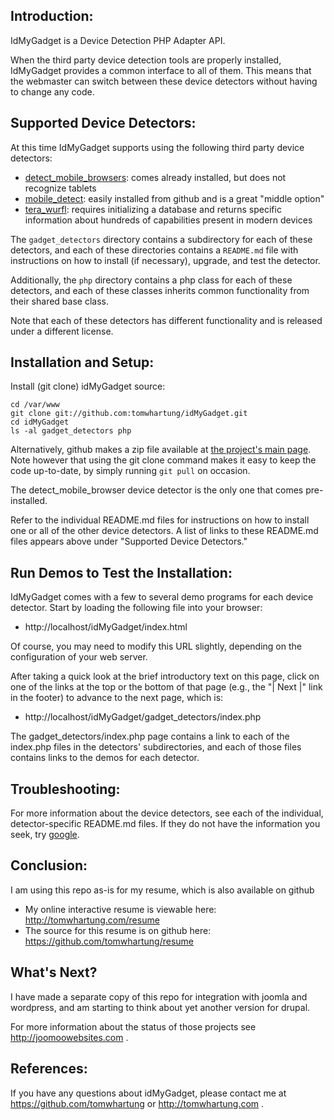 
## Introduction:

IdMyGadget is a Device Detection PHP Adapter API.

When the third party device detection tools are properly installed, IdMyGadget provides a common interface to all of them.  This means that the webmaster can switch between these device detectors without having to change any code.

## Supported Device Detectors:

At this time IdMyGadget supports using the following third party device detectors:

* [detect_mobile_browsers](https://github.com/tomwhartung/idMyGadget/blob/master/gadget_detectors/detect_mobile_browsers/README.md): comes already installed, but does not recognize tablets
* [mobile_detect](https://github.com/tomwhartung/idMyGadget/blob/master/gadget_detectors/mobile_detect/README.md): easily installed from github and is a great "middle option"
* [tera_wurfl](https://github.com/tomwhartung/idMyGadget/blob/master/gadget_detectors/tera_wurfl/README.md): requires initializing a database and returns specific information about hundreds of capabilities present in modern devices

The `gadget_detectors` directory contains a subdirectory for each of these detectors, and each of these directories contains a `README.md` file with instructions on how to install (if necessary), upgrade, and test the detector.

Additionally, the `php` directory contains a php class for each of these detectors, and each of these classes inherits common functionality from their shared base class.

Note that each of these detectors has different functionality and is released under a different license.

## Installation and Setup:

Install (git clone) idMyGadget source:
```
cd /var/www
git clone git://github.com:tomwhartung/idMyGadget.git
cd idMyGadget
ls -al gadget_detectors php
```

Alternatively, github makes a zip file available at [the project's main page](https://github.com/tomwhartung/idMyGadget).  Note however that using the git clone command makes it easy to keep the code up-to-date, by simply running `git pull` on occasion.

The detect_mobile_browser device detector is the only one that comes pre-installed.

Refer to the individual README.md files for instructions on how to install one or all of the other device detectors.  A list of links to these README.md files appears above under "Supported Device Detectors."

## Run Demos to Test the Installation:

IdMyGadget comes with a few to several demo programs for each device detector.  Start by loading the following file into your browser:

* http://localhost/idMyGadget/index.html

Of course, you may need to modify this URL slightly, depending on the configuration of your web server.

After taking a quick look at the brief introductory text on this page, click on one of the links at the top or the bottom of that page (e.g., the "| Next |" link in the footer) to advance to the next page, which is:

* http://localhost/idMyGadget/gadget_detectors/index.php

The gadget_detectors/index.php page contains a link to each of the index.php files in the detectors' subdirectories, and each of those files contains links to the demos for each detector.

## Troubleshooting:

For more information about the device detectors, see each of the individual, detector-specific README.md files.  If they do not have the information you seek, try [google](http://google.com).

## Conclusion:

I am using this repo as-is for my resume, which is also available on github

* My online interactive resume is viewable here: http://tomwhartung.com/resume
* The source for this resume is on github here: https://github.com/tomwhartung/resume

## What's Next?

I have made a separate copy of this repo for integration with joomla and wordpress, and am starting to think about yet another version for drupal.

For more information about the status of those projects see http://joomoowebsites.com .

## References:

If you have any questions about idMyGadget, please contact me at https://github.com/tomwhartung or http://tomwhartung.com .

